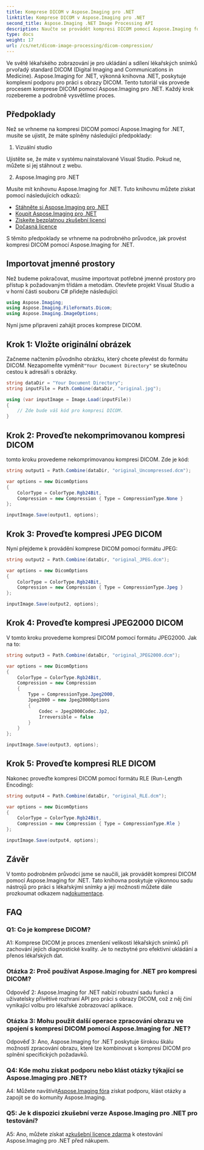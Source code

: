 ```yaml
---
title: Komprese DICOM v Aspose.Imaging pro .NET
linktitle: Komprese DICOM v Aspose.Imaging pro .NET
second_title: Aspose.Imaging .NET Image Processing API
description: Naučte se provádět kompresi DICOM pomocí Aspose.Imaging for .NET. Postupujte podle tohoto podrobného průvodce pro efektivní ukládání a přenos lékařských snímků s vysokou diagnostickou kvalitou.
type: docs
weight: 17
url: /cs/net/dicom-image-processing/dicom-compression/
---
```

Ve světě lékařského zobrazování je pro ukládání a sdílení lékařských snímků prvořadý standard DICOM (Digital Imaging and Communications in Medicine). Aspose.Imaging for .NET, výkonná knihovna .NET, poskytuje komplexní podporu pro práci s obrazy DICOM. Tento tutoriál vás provede procesem komprese DICOM pomocí Aspose.Imaging pro .NET. Každý krok rozebereme a podrobně vysvětlíme proces.

## Předpoklady

Než se vrhneme na kompresi DICOM pomocí Aspose.Imaging for .NET, musíte se ujistit, že máte splněny následující předpoklady:

1. Vizuální studio

Ujistěte se, že máte v systému nainstalované Visual Studio. Pokud ne, můžete si jej stáhnout z webu.

2. Aspose.Imaging pro .NET

Musíte mít knihovnu Aspose.Imaging for .NET. Tuto knihovnu můžete získat pomocí následujících odkazů:

- [Stáhněte si Aspose.Imaging pro .NET](https://releases.aspose.com/imaging/net/)
- [Koupit Aspose.Imaging pro .NET](https://purchase.aspose.com/buy)
- [Získejte bezplatnou zkušební licenci](https://releases.aspose.com/)
- [Dočasná licence](https://purchase.aspose.com/temporary-license/)

S těmito předpoklady se vrhneme na podrobného průvodce, jak provést kompresi DICOM pomocí Aspose.Imaging for .NET.

## Importovat jmenné prostory

Než budeme pokračovat, musíme importovat potřebné jmenné prostory pro přístup k požadovaným třídám a metodám. Otevřete projekt Visual Studio a v horní části souboru C# přidejte následující:

```csharp
using Aspose.Imaging;
using Aspose.Imaging.FileFormats.Dicom;
using Aspose.Imaging.ImageOptions;
```

Nyní jsme připraveni zahájit proces komprese DICOM.

## Krok 1: Vložte originální obrázek

 Začneme načtením původního obrázku, který chcete převést do formátu DICOM. Nezapomeňte vyměnit`"Your Document Directory"` se skutečnou cestou k adresáři s obrázky.

```csharp
string dataDir = "Your Document Directory";
string inputFile = Path.Combine(dataDir, "original.jpg");

using (var inputImage = Image.Load(inputFile))
{
    // Zde bude váš kód pro kompresi DICOM.
}
```

## Krok 2: Proveďte nekomprimovanou kompresi DICOM

tomto kroku provedeme nekomprimovanou kompresi DICOM. Zde je kód:

```csharp
string output1 = Path.Combine(dataDir, "original_Uncompressed.dcm");

var options = new DicomOptions
{
    ColorType = ColorType.Rgb24Bit,
    Compression = new Compression { Type = CompressionType.None }
};

inputImage.Save(output1, options);
```

## Krok 3: Proveďte kompresi JPEG DICOM

Nyní přejdeme k provádění komprese DICOM pomocí formátu JPEG:

```csharp
string output2 = Path.Combine(dataDir, "original_JPEG.dcm");

var options = new DicomOptions
{
    ColorType = ColorType.Rgb24Bit,
    Compression = new Compression { Type = CompressionType.Jpeg }
};

inputImage.Save(output2, options);
```

## Krok 4: Proveďte kompresi JPEG2000 DICOM

V tomto kroku provedeme kompresi DICOM pomocí formátu JPEG2000. Jak na to:

```csharp
string output3 = Path.Combine(dataDir, "original_JPEG2000.dcm");

var options = new DicomOptions
{
    ColorType = ColorType.Rgb24Bit,
    Compression = new Compression
    {
        Type = CompressionType.Jpeg2000,
        Jpeg2000 = new Jpeg2000Options
        {
            Codec = Jpeg2000Codec.Jp2,
            Irreversible = false
        }
    }
};

inputImage.Save(output3, options);
```

## Krok 5: Proveďte kompresi RLE DICOM

Nakonec proveďte kompresi DICOM pomocí formátu RLE (Run-Length Encoding):

```csharp
string output4 = Path.Combine(dataDir, "original_RLE.dcm");

var options = new DicomOptions
{
    ColorType = ColorType.Rgb24Bit,
    Compression = new Compression { Type = CompressionType.Rle }
};

inputImage.Save(output4, options);
```

## Závěr

 V tomto podrobném průvodci jsme se naučili, jak provádět kompresi DICOM pomocí Aspose.Imaging for .NET. Tato knihovna poskytuje výkonnou sadu nástrojů pro práci s lékařskými snímky a její možnosti můžete dále prozkoumat odkazem na[dokumentace](https://reference.aspose.com/imaging/net/).

## FAQ

### Q1: Co je komprese DICOM?

A1: Komprese DICOM je proces zmenšení velikosti lékařských snímků při zachování jejich diagnostické kvality. Je to nezbytné pro efektivní ukládání a přenos lékařských dat.

### Otázka 2: Proč používat Aspose.Imaging for .NET pro kompresi DICOM?

Odpověď 2: Aspose.Imaging for .NET nabízí robustní sadu funkcí a uživatelsky přívětivé rozhraní API pro práci s obrazy DICOM, což z něj činí vynikající volbu pro lékařské zobrazovací aplikace.

### Otázka 3: Mohu použít další operace zpracování obrazu ve spojení s kompresí DICOM pomocí Aspose.Imaging for .NET?

Odpověď 3: Ano, Aspose.Imaging for .NET poskytuje širokou škálu možností zpracování obrazu, které lze kombinovat s kompresí DICOM pro splnění specifických požadavků.

### Q4: Kde mohu získat podporu nebo klást otázky týkající se Aspose.Imaging pro .NET?

 A4: Můžete navštívit[Aspose.Imaging fóra](https://forum.aspose.com/) získat podporu, klást otázky a zapojit se do komunity Aspose.Imaging.

### Q5: Je k dispozici zkušební verze Aspose.Imaging pro .NET pro testování?

 A5: Ano, můžete získat a[zkušební licence zdarma](https://releases.aspose.com/) k otestování Aspose.Imaging pro .NET před nákupem.